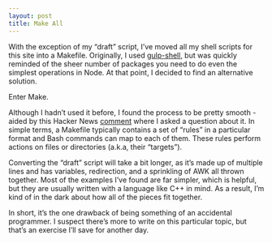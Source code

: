 ```yaml
---
layout: post
title: Make All
---
```

With the exception of my &#8220;draft&#8221; script, I&#8217;ve moved all my shell scripts for this site into a Makefile. Originally, I used [gulp-shell][], but was quickly reminded of the sheer number of packages you need to do even the simplest operations in Node. At that point, I decided to find an alternative solution.

Enter Make.

Although I hadn&#8217;t used it before, I found the process to be pretty smooth - aided by this Hacker News [comment][] where I asked a question about it. In simple terms, a Makefile typically contains a set of &#8220;rules&#8221; in a particular format and Bash commands can map to each of them. These rules perform actions on files or directories (a.k.a, their &#8220;targets&#8221;).

Converting the &#8220;draft&#8221; script will take a bit longer, as it&#8217;s made up of multiple lines and has variables, redirection, and a sprinkling of AWK all thrown together. Most of the examples I&#8217;ve found are far simpler, which is helpful, but they are usually written with a language like C++ in mind. As a result, I&#8217;m kind of in the dark about how all of the pieces fit together.

In short, it&#8217;s the one drawback of being something of an accidental programmer. I suspect there&#8217;s more to write on this particular topic, but that&#8217;s an exercise I&#8217;ll save for another day.

[gulp-shell]: https://www.npmjs.com/package/gulp-shell
[comment]: https://news.ycombinator.com/item?id=19086197

